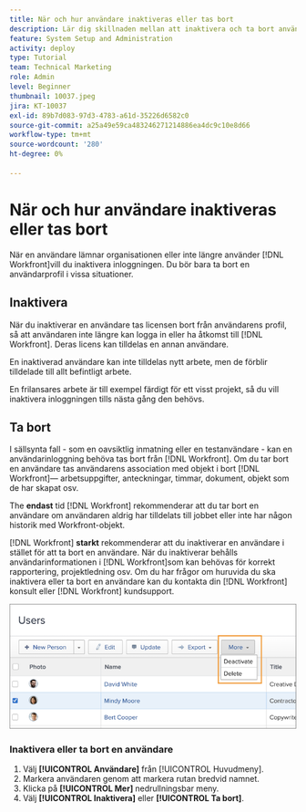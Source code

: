 ```yaml
---
title: När och hur användare inaktiveras eller tas bort
description: Lär dig skillnaden mellan att inaktivera och ta bort användare. Hantera sedan användarprofiler efter organisationens behov.
feature: System Setup and Administration
activity: deploy
type: Tutorial
team: Technical Marketing
role: Admin
level: Beginner
thumbnail: 10037.jpeg
jira: KT-10037
exl-id: 89b7d083-97d3-4783-a61d-35226d6582c0
source-git-commit: a25a49e59ca483246271214886ea4dc9c10e8d66
workflow-type: tm+mt
source-wordcount: '280'
ht-degree: 0%

---
```


# När och hur användare inaktiveras eller tas bort

När en användare lämnar organisationen eller inte längre använder [!DNL Workfront]vill du inaktivera inloggningen. Du bör bara ta bort en användarprofil i vissa situationer.

## Inaktivera

När du inaktiverar en användare tas licensen bort från användarens profil, så att användaren inte längre kan logga in eller ha åtkomst till [!DNL Workfront]. Deras licens kan tilldelas en annan användare.

En inaktiverad användare kan inte tilldelas nytt arbete, men de förblir tilldelade till allt befintligt arbete.

En frilansares arbete är till exempel färdigt för ett visst projekt, så du vill inaktivera inloggningen tills nästa gång den behövs.

## Ta bort

I sällsynta fall - som en oavsiktlig inmatning eller en testanvändare - kan en användarinloggning behöva tas bort från [!DNL Workfront]. Om du tar bort en användare tas användarens association med objekt i bort [!DNL Workfront]— arbetsuppgifter, anteckningar, timmar, dokument, objekt som de har skapat osv.

The **endast** tid [!DNL Workfront] rekommenderar att du tar bort en användare om användaren aldrig har tilldelats till jobbet eller inte har någon historik med Workfront-objekt.

[!DNL Workfront] **starkt** rekommenderar att du inaktiverar en användare i stället för att ta bort en användare. När du inaktiverar behålls användarinformationen i [!DNL Workfront]som kan behövas för korrekt rapportering, projektledning osv. Om du har frågor om huruvida du ska inaktivera eller ta bort en användare kan du kontakta din [!DNL Workfront] konsult eller [!DNL Workfront] kundsupport.

![Fler menyer med alternativ på [!DNL Users] page](assets/admin-fund-adding-users-11.png)

### Inaktivera eller ta bort en användare

1. Välj **[!UICONTROL Användare]** från [!UICONTROL Huvudmeny].
1. Markera användaren genom att markera rutan bredvid namnet.
1. Klicka på **[!UICONTROL Mer]** nedrullningsbar meny.
1. Välj **[!UICONTROL Inaktivera]** eller **[!UICONTROL Ta bort]**.
